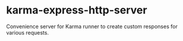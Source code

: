 karma-express-http-server
=========================

Convenience server for Karma runner to create custom responses for various requests.
